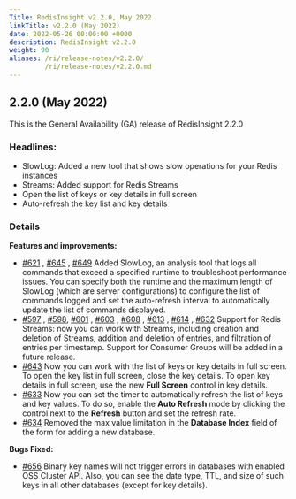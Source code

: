 ```yaml
---
Title: RedisInsight v2.2.0, May 2022
linkTitle: v2.2.0 (May 2022)
date: 2022-05-26 00:00:00 +0000
description: RedisInsight v2.2.0
weight: 90
aliases: /ri/release-notes/v2.2.0/
         /ri/release-notes/v2.2.0.md
---
```


## 2.2.0 (May 2022)
This is the General Availability (GA) release of RedisInsight 2.2.0

### Headlines:
- SlowLog: Added a new tool that shows slow operations for your Redis instances
- Streams: Added support for Redis Streams
- Open the list of keys or key details in full screen
- Auto-refresh the key list and key details


### Details
**Features and improvements:**
- [#621](https://github.com/RedisInsight/RedisInsight/pull/621) , [#645](https://github.com/RedisInsight/RedisInsight/pull/645) , [#649](https://github.com/RedisInsight/RedisInsight/pull/649) Added SlowLog, an analysis tool that logs all commands that exceed a specified runtime to troubleshoot performance issues. You can specify both the runtime and the maximum length of SlowLog (which are server configurations) to configure the list of commands logged and set the auto-refresh interval to automatically update the list of commands displayed.
- [#597](https://github.com/RedisInsight/RedisInsight/pull/597) , [#598](https://github.com/RedisInsight/RedisInsight/pull/598), [#601](https://github.com/RedisInsight/RedisInsight/pull/601) , [#603](https://github.com/RedisInsight/RedisInsight/pull/603) , [#608](https://github.com/RedisInsight/RedisInsight/pull/608) , [#613](https://github.com/RedisInsight/RedisInsight/pull/613) , [#614](https://github.com/RedisInsight/RedisInsight/pull/614) , [#632](https://github.com/RedisInsight/RedisInsight/pull/632) Support for Redis Streams: now you can work with Streams, including creation and deletion of Streams, addition and deletion of entries, and filtration of entries per timestamp. Support for Consumer Groups will be added in a future release.
- [#643](https://github.com/RedisInsight/RedisInsight/pull/643) Now you can work with the list of keys or key details in full screen. To open the key list in full screen, close the key details. To open key details in full screen, use the new **Full Screen** control in key details.
- [#633](https://github.com/RedisInsight/RedisInsight/pull/633) Now you can set the timer to automatically refresh the list of keys and key values. To do so, enable the **Auto Refresh** mode by clicking the control next to the **Refresh** button and set the refresh rate.
- [#634](https://github.com/RedisInsight/RedisInsight/pull/634) Removed the max value limitation in the **Database Index** field of the form for adding a new database.

**Bugs Fixed:**
- [#656](https://github.com/RedisInsight/RedisInsight/pull/656) Binary key names will not trigger errors in databases with enabled OSS Cluster API. Also, you can see the date type, TTL, and size of such keys in all other databases (except for key details).
